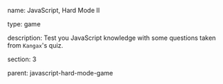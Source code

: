 name: JavaScript, Hard Mode II

type: game

description: Test you JavaScript knowledge with some questions taken from `Kangax`'s quiz.

section: 3

parent: javascript-hard-mode-game

